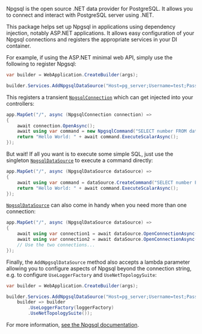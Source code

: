 Npgsql is the open source .NET data provider for PostgreSQL. It allows you to connect and interact with PostgreSQL server using .NET.

This package helps set up Npgsql in applications using dependency injection, notably ASP.NET applications. It allows easy configuration of your Npgsql connections and registers the appropriate services in your DI container. 

For example, if using the ASP.NET minimal web API, simply use the following to register Npgsql:

```csharp
var builder = WebApplication.CreateBuilder(args);

builder.Services.AddNpgsqlDataSource("Host=pg_server;Username=test;Password=test;Database=test");
```

This registers a transient [`NpgsqlConnection`](https://www.npgsql.org/doc/api/Npgsql.NpgsqlConnection.html) which can get injected into your controllers:

```csharp
app.MapGet("/", async (NpgsqlConnection connection) =>
{
    await connection.OpenAsync();
    await using var command = new NpgsqlCommand("SELECT number FROM data LIMIT 1", connection);
    return "Hello World: " + await command.ExecuteScalarAsync();
});
```

But wait! If all you want is to execute some simple SQL, just use the singleton [`NpgsqlDataSource`](https://www.npgsql.org/doc/api/Npgsql.NpgsqlDataSource.html) to execute a command directly:

```csharp
app.MapGet("/", async (NpgsqlDataSource dataSource) =>
{
    await using var command = dataSource.CreateCommand("SELECT number FROM data LIMIT 1");
    return "Hello World: " + await command.ExecuteScalarAsync();
});
```

[`NpgsqlDataSource`](https://www.npgsql.org/doc/api/Npgsql.NpgsqlDataSource.html) can also come in handy when you need more than one connection:

```csharp
app.MapGet("/", async (NpgsqlDataSource dataSource) =>
{
    await using var connection1 = await dataSource.OpenConnectionAsync();
    await using var connection2 = await dataSource.OpenConnectionAsync();
    // Use the two connections...
});
```

Finally, the `AddNpgsqlDataSource` method also accepts a lambda parameter allowing you to configure aspects of Npgsql beyond the connection string, e.g. to configure `UseLoggerFactory` and `UseNetTopologySuite`:

```csharp
var builder = WebApplication.CreateBuilder(args);

builder.Services.AddNpgsqlDataSource("Host=pg_server;Username=test;Password=test;Database=test",
    builder => builder
        .UseLoggerFactory(loggerFactory)
        .UseNetTopologySuite());
```

For more information, [see the Npgsql documentation](https://www.npgsql.org/doc/index.html).
